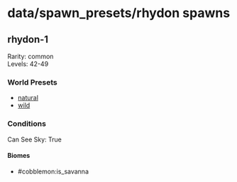 # data/spawn_presets/rhydon spawns  
  
## rhydon-1  
Rarity: common  
Levels: 42-49  
  
### World Presets  
* [natural](/data/world_presets/natural.md)  
* [wild](/data/world_presets/wild.md)  
  
### Conditions  
Can See Sky: True  
  
#### Biomes  
  * #cobblemon:is_savanna
  
